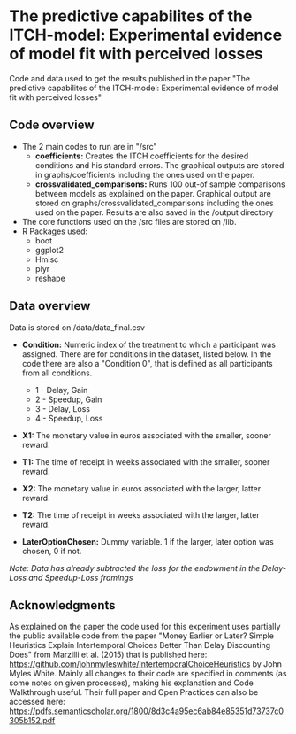 # The predictive capabilites of the ITCH-model:  Experimental evidence of model fit with perceived losses

Code and data used to get the results published in the paper "The predictive capabilites of the ITCH-model:  Experimental evidence of model fit with perceived losses"

## Code overview
* The 2 main codes to run are in "/src"
  * **coefficients:** Creates the ITCH coefficients for the desired conditions and 
                  his standard errors. The graphical outputs are stored in 
                  graphs/coefficients including the ones used on the paper.
  * **crossvalidated_comparisons:** Runs 100 out-of sample comparisons between models
                  as explained on the paper. Graphical output are stored on 
                  graphs/crossvalidated_comparisons including the ones used on the
                  paper. Results are also saved in the /output directory
* The core functions used on the /src files are stored on /lib. 
* R Packages used: 
   * boot
   * ggplot2
   * Hmisc
   * plyr
   * reshape

## Data overview
Data is stored on /data/data_final.csv

* **Condition:** Numeric index of the treatment to which a participant was
             assigned. There are for conditions in the dataset, listed
             below. In the code there are also a "Condition 0", that is 
             defined as all participants from all conditions.
    * 1 - Delay, Gain
    * 2 - Speedup, Gain
    * 3 - Delay, Loss
    * 4 - Speedup, Loss

* **X1:** The monetary value in euros associated with the smaller, sooner reward.

* **T1:** The time of receipt in weeks associated with the smaller, sooner reward.

* **X2:** The monetary value in euros associated with the larger, latter reward.

* **T2:** The time of receipt in weeks associated with the larger, latter reward.

* **LaterOptionChosen:** Dummy variable. 1 if the larger, later option was chosen, 0 if not.

_Note: Data has already subtracted the loss for the endowment in the Delay-Loss and Speedup-Loss framings_

## Acknowledgments

As explained on the paper the code used for this experiment uses partially the public available code
from the paper "Money Earlier or Later? Simple Heuristics Explain Intertemporal Choices 
Better Than Delay Discounting Does" from Marzilli et al. (2015) that is published here:
https://github.com/johnmyleswhite/IntertemporalChoiceHeuristics by John Myles White. 
Mainly all changes to their code are specified in comments (as some notes on given processes), 
making his explanation and Code Walkthrough useful. Their full paper and Open Practices can also 
be accessed here: https://pdfs.semanticscholar.org/1800/8d3c4a95ec6ab84e85351d73737c0305b152.pdf
